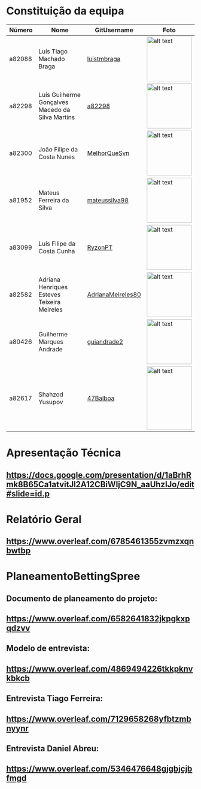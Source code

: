# Constituição da equipa

| Número | Nome                                             | GitUsername       | Foto |
|--------|--------------------------------------------------|-------------------|------|
| a82088 | Luís Tiago Machado Braga                         | [luistmbraga](https://github.com/luistmbraga)       |   <img src="https://avatars3.githubusercontent.com/u/36746770?s=460&u=086baddcb03ab49619c4a5132fb78889a0a2f993&v=4" alt="alt text" width="120" height="120">   |
| a82298 | Luís Guilherme Gonçalves Macedo da Silva Martins | [a82298](https://github.com/a82298)           |  <img src="https://avatars3.githubusercontent.com/u/36774095?s=400&u=84353646454a2946e64d8b0a6e7f61cfe4465aa7&v=4" alt="alt text" width="120" height="120">    |
| a82300 | João Filipe da Costa Nunes                       | [MelhorQueSvn](https://github.com/MelhorQueSvn)      |   <img src="https://avatars0.githubusercontent.com/u/36746608?s=400&u=5988fbe2d9f912ee8b845dc4036897caaddff15b&v=4" alt="alt text" width="120" height="120">   |
| a81952 | Mateus Ferreira da Silva                         | [mateussilva98](https://github.com/mateussilva98)     |   <img src="https://avatars2.githubusercontent.com/u/36518616?s=400&u=02e3614b86504424ccb7776762c6466a6eb42b11&v=4" alt="alt text" width="120" height="120">   |
| a83099 | Luís Filipe da Costa Cunha                       | [RyzonPT](https://github.com/RyzonPT)           |   <img src="https://scontent.flis7-1.fna.fbcdn.net/v/t1.0-9/38856424_1101515389999708_5612988335602532352_o.jpg?_nc_cat=111&ccb=2&_nc_sid=09cbfe&_nc_ohc=516ENf5lFkoAX87BxaF&_nc_oc=AQkvppZl8tzKEixctaar-ArnvKAZlv4j_79JrQ638SGtk5FNgGFTkW-J4bMAUKtzxfI&_nc_ht=scontent.flis7-1.fna&oh=95b60afcb4b322e5f6ab8e7e4aadb397&oe=5FC9EE2F" alt="alt text" width="120" height="120">   |
| a82582 | Adriana Henriques Esteves Teixeira Meireles      | [AdrianaMeireles80](https://github.com/AdrianaMeireles80) |   <img src="https://avatars2.githubusercontent.com/u/27066531?s=400&u=54dc9e7c4a1ca167ba4ea44cf89f33a449a3e0fd&v=4" alt="alt text" width="120" height="120">   |
| a80426 | Guilherme Marques Andrade                        | [guiandrade2](https://github.com/guiandrade2)       |   <img src="https://scontent.flis7-1.fna.fbcdn.net/v/t1.0-9/18010703_1526580520706449_2432693347746207007_n.jpg?_nc_cat=106&ccb=2&_nc_sid=09cbfe&_nc_ohc=SNkROaPEM2YAX8JX52R&_nc_ht=scontent.flis7-1.fna&oh=c1fb063f7c9c5e82d7e797dbf23f7d18&oe=5FCBB264" alt="alt text" width="120" height="120">   |
| a82617 | Shahzod Yusupov                                  | [47Balboa](https://github.com/47Balboa)          |   <img src="https://scontent.flis7-1.fna.fbcdn.net/v/t1.0-9/15589911_1354511281274649_375999130785960548_n.jpg?_nc_cat=111&ccb=2&_nc_sid=174925&_nc_ohc=BxpalEbwfvkAX-lLI5z&_nc_ht=scontent.flis7-1.fna&oh=cb1c1667dd59210a3f15d44f4f3fc394&oe=5FCB8CED" alt="alt text" width="120" height="170">   |

# Apresentação Técnica

## https://docs.google.com/presentation/d/1aBrhRmk8B65Ca1atvitJl2A12CBiWIjC9N_aaUhzlJo/edit#slide=id.p

# Relatório Geral

## https://www.overleaf.com/6785461355zvmzxqnbwtbp

# PlaneamentoBettingSpree

## Documento de planeamento do projeto:
## https://www.overleaf.com/6582641832jkpgkxpqdzvv

## Modelo de entrevista:
## https://www.overleaf.com/4869494226tkkpknvkbkcb

## Entrevista Tiago Ferreira:
## https://www.overleaf.com/7129658268yfbtzmbnyynr

## Entrevista Daniel Abreu:
## https://www.overleaf.com/5346476648gjgbjcjbfmgd
